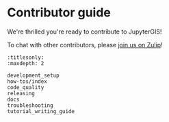 # Contributor guide

We're thrilled you're ready to contribute to JupyterGIS!

To chat with other contributors, please
[join us on Zulip](https://jupyter.zulipchat.com/#narrow/channel/471314-geojupyter)!

```{toctree}
:titlesonly:
:maxdepth: 2

development_setup
how-tos/index
code_quality
releasing
docs
troubleshooting
tutorial_writing_guide
```
